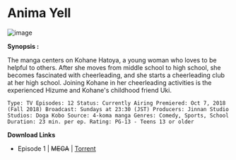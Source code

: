 # **Anima Yell**

![image](https://myanimelist.cdn-dena.com/images/anime/1051/93862l.jpg)

**Synopsis :**

The manga centers on Kohane Hatoya, a young woman who loves to be helpful to others. After she moves from middle school to high school, she becomes fascinated with cheerleading, and she starts a cheerleading club at her high school. Joining Kohane in her cheerleading activities is the experienced Hizume and Kohane's childhood friend Uki.

`
Type: TV
Episodes: 12
Status: Currently Airing
Premiered: Oct 7, 2018 (Fall 2018)
Broadcast: Sundays at 23:30 (JST)
Producers: Jinnan Studio
Studios: Doga Kobo
Source: 4-koma manga
Genres: Comedy, Sports, School
Duration: 23 min. per ep.
Rating: PG-13 - Teens 13 or older
`

__Download Links__
- Episode 1 | ~~MEGA~~ | [Torrent](https://nyaa.si/download/1083167.torrent)
